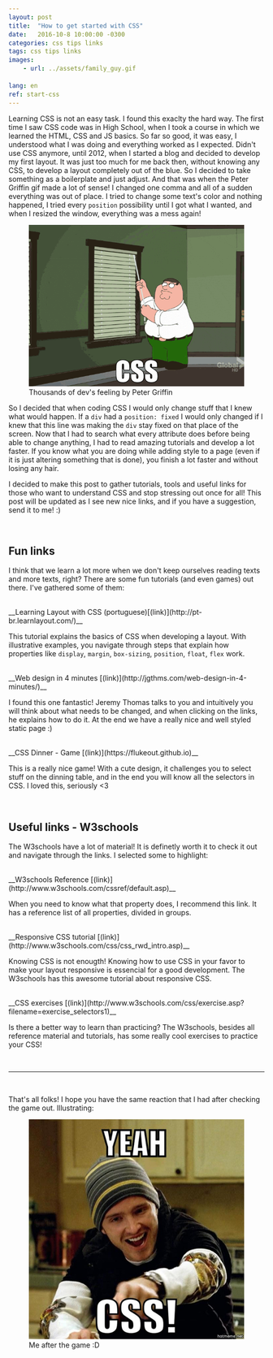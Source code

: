 ```yaml
---
layout: post
title:  "How to get started with CSS"
date:   2016-10-8 10:00:00 -0300
categories: css tips links
tags: css tips links 
images: 
    - url: ../assets/family_guy.gif

lang: en
ref: start-css
---
```


Learning CSS is not an easy task. I found this exaclty the hard way. The first time I saw CSS code was in High School, when I took a course in which we learned the HTML, CSS and JS basics. So far so good, it was easy, I understood what I was doing and everything worked as I expected. Didn't use CSS anymore, until 2012, when I started a blog and decided to develop my first layout. It was just too much for me back then, without knowing any CSS, to develop a layout completely out of the blue. So I decided to take something as a boilerplate and just adjust. And that was when the Peter Griffin gif made a lot of sense! I changed one comma and all of a sudden everything was out of place. I tried to change some text's color and nothing happened, I tried every `position` possibility until I got what I wanted, and when I resized the window, everything was a mess again!

<figure class="pic-post-center">
  <img src="../assets/family_guy.gif" alt="Gif from Family Guy adjusting uma curtain with CSS as a legend">
  <figcaption>Thousands of dev's feeling by Peter Griffin</figcaption>
</figure>

So I decided that when coding CSS I would only change stuff that I knew what would happen. If a `div` had a `position: fixed` I would only changed if I knew that this line was making the `div` stay fixed on that place of the screen. Now that I had to search what every attribute does before being able to change anything, I had to read amazing tutorials and develop a lot faster. If you know what you are doing while adding style to a page (even if it is just altering something that is done), you finish a lot faster and without losing any hair.

I decided to make this post to gather tutorials, tools and useful links for those who want to understand CSS and stop stressing out once for all! This post will be updated as I see new nice links, and if you have a suggestion, send it to me! :)

<br>

## Fun links
I think that we learn a lot more when we don't keep ourselves reading texts and more texts, right? There are some fun tutorials (and even games) out there.
I've gathered some of them:

<br>
__Learning Layout with CSS (portuguese)[(link)](http://pt-br.learnlayout.com/)__

This tutorial explains the basics of CSS when developing a layout. With illustrative examples, you navigate through steps that explain how properties like `display`, `margin`, `box-sizing`, `position`, `float`, `flex` work.

<br>
__Web design in 4 minutes [(link)](http://jgthms.com/web-design-in-4-minutes/)__

I found this one fantastic! Jeremy Thomas talks to you and intuitively you will think about what needs to be changed, and when clicking on the links, he explains how to do it. At the end we have a really nice and well styled static page  :)

<br>
__CSS Dinner - Game [(link)](https://flukeout.github.io)__

This is a really nice game! With a cute design, it challenges you to select stuff on the dinning table, and in the end you will know all the selectors in CSS. I loved this, seriously <3

<br>

## Useful links - W3schools
The W3schools have a lot of material! It is definetly worth it to check it out and navigate through the links. I selected some to highlight:

<br>
__W3schools Reference [(link)](http://www.w3schools.com/cssref/default.asp)__

When you need to know what that property does, I recommend this link. It has a reference list of all properties, divided in groups.

<br>
__Responsive CSS tutorial [(link)](http://www.w3schools.com/css/css_rwd_intro.asp)__

Knowing CSS is not enougth! Knowing how to use CSS in your favor to make your layout responsive is essencial for a good development. The W3schools has this awesome tutorial about responsive CSS.

<br>
__CSS exercises [(link)](http://www.w3schools.com/css/exercise.asp?filename=exercise_selectors1)__

Is there a better way to learn than practicing? The W3schools, besides all reference material and tutorials, has some really cool exercises to practice your CSS!

<br>
<hr>
<br>

That's all folks! I hope you have the same reaction that I had after checking the game out. Illustrating:

<figure class="pic-post-center">
  <img src="../assets/yeah-css.jpg" alt="Jesse pinkman">
  <figcaption>Me after the game :D</figcaption>
</figure>













